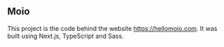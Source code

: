 ## Moio

This project is the code behind the website https://hellomoio.com. It was built using Next.js, TypeScript and Sass.
